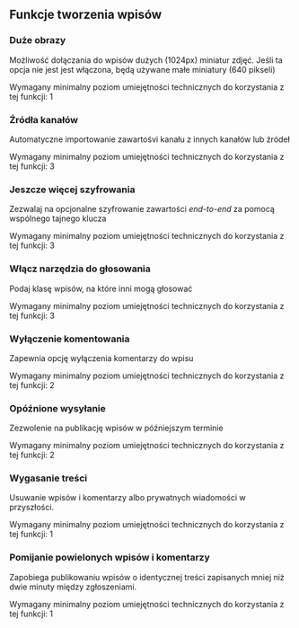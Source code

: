 ## Funkcje tworzenia wpisów

### Duże obrazy

Możliwość dołączania do wpisów dużych (1024px) miniatur zdjęć. Jeśli ta opcja nie jest jest włączona, będą używane małe miniatury (640 pikseli)
<!-- TODO: full description for Large Photos -->

Wymagany minimalny poziom umiejętności technicznych do korzystania z tej funkcji: 1


### Źródła kanałów

Automatyczne importowanie zawartośvi kanału z innych kanałów lub źródeł
<!-- TODO: full description for Channel Sources -->

Wymagany minimalny poziom umiejętności technicznych do korzystania z tej funkcji: 3


### Jeszcze więcej szyfrowania

Zezwalaj na opcjonalne szyfrowanie zawartości *end-to-end* za pomocą wspólnego tajnego klucza
<!-- TODO: full description for Even More Encryption -->

Wymagany minimalny poziom umiejętności technicznych do korzystania z tej funkcji: 3


### Włącz narzędzia do głosowania

Podaj klasę wpisów, na które inni mogą głosować
<!-- TODO: full description for Enable Voting Tools -->

Wymagany minimalny poziom umiejętności technicznych do korzystania z tej funkcji: 3


### Wyłączenie komentowania

Zapewnia opcję wyłączenia komentarzy do wpisu
<!-- TODO: full description for Disable Comments -->

Wymagany minimalny poziom umiejętności technicznych do korzystania z tej funkcji: 2


### Opóźnione wysyłanie

Zezwolenie na publikację wpisów w późniejszym terminie
<!-- TODO: full description for Delayed Posting -->

Wymagany minimalny poziom umiejętności technicznych do korzystania z tej funkcji: 2


### Wygasanie treści

Usuwanie wpisów i komentarzy albo prywatnych wiadomości w przyszłości.
<!-- TODO: full description for Content Expiration -->

Wymagany minimalny poziom umiejętności technicznych do korzystania z tej funkcji: 1


### Pomijanie powielonych wpisów i komentarzy

Zapobiega publikowaniu wpisów o identycznej treści zapisanych mniej niż dwie minuty między zgłoszeniami.
<!-- TODO: full description for Suppress Duplicate Posts/Comments -->

Wymagany minimalny poziom umiejętności technicznych do korzystania z tej funkcji: 1
